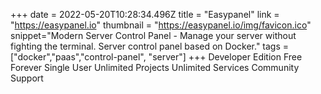 +++
date = 2022-05-20T10:28:34.496Z
title = "Easypanel"
link = "https://easypanel.io"
thumbnail = "https://easypanel.io/img/favicon.ico"
snippet="Modern Server Control Panel - Manage your server without fighting the terminal. Server control panel based on Docker."
tags = ["docker","paas","control-panel", "server"]
+++
Developer Edition Free Forever
Single User
Unlimited Projects
Unlimited Services
Community Support
